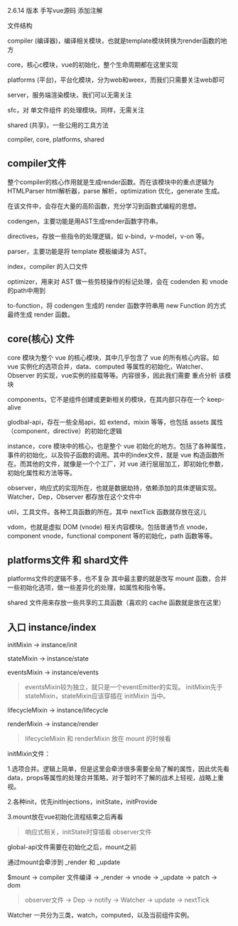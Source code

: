 2.6.14 版本 手写vue源码 添加注解
 
文件结构

compiler (编译器)，编译相关模块，也就是template模块转换为render函数的地方

core，核心c模块，vue的初始化，整个生命周期都在这里实现

platforms (平台)，平台化模块，分为web和weex，而我们只需要关注web即可

server，服务端渲染模块，我们可以无需关注

sfc，对 单文件组件 的处理模块。同样，无需关注

shared (共享)，一些公用的工具方法

compiler, core, platforms, shared

## compiler文件

整个compiler的核心作用就是生成render函数。而在该模块中的重点逻辑为 HTMLParser html解析器，parse 解析，optimization 优化，generate 生成。

在该文件中，会存在大量的高阶函数，充分学习到函数式编程的思想。

codengen，主要功能是用AST生成render函数字符串。

directives，存放一些指令的处理逻辑，如 v-bind，v-model，v-on 等。

parser，主要功能是将 template 模板编译为 AST。

index，compiler 的入口文件

optimizer，用来对 AST 做一些剪枝操作的标记处理，会在 codenden 和 vnode 的path中用到

to-function，将 codengen 生成的 render 函数字符串用 new Function 的方式最终生成 render 函数。

## core(核心) 文件

core 模块为整个 vue 的核心模块，其中几乎包含了 vue 的所有核心内容。如 vue 实例化的选项合并，data、computed 等属性的初始化，Watcher、Observer 的实现，vue实例的挂载等等。内容很多，因此我们需要 重点分析 该模块

components，它不是组件创建或更新相关的模块，在其内部只存在一个 keep-alive

glodbal-api，存在一些全局api，如 extend，mixin 等等，也包括 assets 属性（component，directive）的初始化逻辑

instance，core 模块中的核心，也是整个 vue 初始化的地方。包括了各种属性，事件的初始化，以及钩子函数的调用。其中的index文件，就是 vue 构造函数所在。而其他的文件，就像是一个个工厂，对 vue 进行层层加工，即初始化参数，初始化属性和方法等等。

observer，响应式的实现所在，也就是数据劫持，依赖添加的具体逻辑实现。Watcher，Dep，Observer 都存放在这个文件中

util，工具文件。各种工具函数的所在。其中 nextTick 函数就存放在这儿

vdom，也就是虚拟 DOM (vnode) 相关内容模块。包括普通节点 vnode，component vnode，functional component 等的初始化，path 函数等等。

## platforms文件 和 shard文件

platforms文件的逻辑不多，也不复杂 其中最主要的就是改写 mount 函数，合并一些初始化选项，做一些差异化的处理，如属性和指令等。

shared 文件用来存放一些共享的工具函数（喜欢的 cache 函数就是放在这里）

## 入口 instance/index

initMixin -> instance/init

stateMixin -> instance/state

eventsMixin -> instance/events

> eventsMixin较为独立，就只是一个eventEmitter的实现。 initMixin先于stateMixin，stateMixin应该穿插在 initMixin 当中。

lifecycleMixin -> instance/lifecycle

renderMixin -> instance/render

> lifecycleMixin 和 renderMixin 放在 mount 的时候看

initMixin文件：

1.选项合并。逻辑上简单，但是这里会牵涉很多需要全局了解的属性，因此优先看data，props等属性的处理合并策略，对于暂时不了解的战术上轻视，战略上重视。

2.各种init，优先initInjections，initState，initProvide

3.mount放在vue初始化流程结束之后再看

> 响应式相关，initState时穿插看 observer文件

global-api文件需要在初始化之后，mount之前

通过mount会牵涉到 _render 和 _update

$mount -> compiler 文件编译 -> _render -> vnode -> _update -> patch -> dom

> observer文件 -> Dep -> notify -> Watcher -> update -> nextTick

Watcher 一共分为三类，watch，computed，以及当前组件实例。


